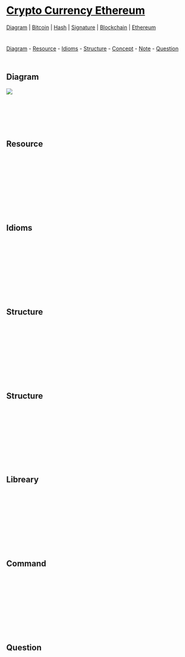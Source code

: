 <style>
.md0{padding-bottom: 150px;}
.md1{padding-bottom: 75px;}
.md2{padding-bottom: 50px;}
.md3{padding-bottom: 25px;}
.md4{padding-bottom: 5px;}
.md5{padding-bottom: 10px;}
.tbl1 td#header{background-color: D1ECCF}
.tbl1 tr#header{background-color: D1ECCF}
.red{color:#E74C3C}
.blue{color:#3498DB}
.green{color:##28B463}
table{border: 0px solid black;}
</style>

# [<span style="color:black;">Crypto Currency Ethereum</span>](CryptoCurrency.md)
[Diagram](CryptoCurrency-Diagram.md) | 
[Bitcoin](CryptoCurrency-Bitcoin.md) |
[Hash](CryptoCurrency-Hash.md) |
[Signature](CryptoCurrency-Signature.md) |
[Blockchain](CryptoCurrency-Blockchain.md) |
[Ethereum](CryptoCurrency-Ethereum.md)

<div class="md3"></div>
<a href="#diagram">Diagram</a> - 
<a href="#resource">Resource</a> - 
<a href="#idioms">Idioms</a> -
<a href="#structure">Structure</a> - 
<a href="#concept">Concept</a> -
<a href="#note">Note</a> - 
<a href="#question">Question</a>

<div class="md3"></div>

## Diagram

![](Diagram/CryptoCurrency-Ethereum.jpeg)





<div class="md1"></div>

## Resource




<div class="md0"></div>

## Idioms





<div class="md0"></div>

## Structure






<div class="md0"></div>

## Structure








<div class="md0"></div>

## Libreary







<div class="md0"></div>

## Command







<div class="md0"></div>

## Question